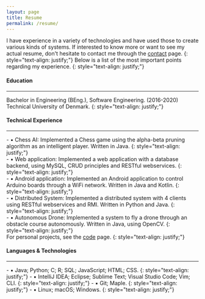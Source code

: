 ```yaml
---
layout: page
title: Resume
permalink: /resume/
---
```


I have experience in a variety of technologies and have used
those to create various kinds of systems. If interested to know more or want to see
my actual resume, don't hesitate to contact me through the <a href="https://iyyel.io/contact/">contact</a> page.
{: style="text-align: justify;"}
Below is a list of the most important points regarding my experience.
{: style="text-align: justify;"}
<br>

#### Education
<hr>
Bachelor in Engineering (BEng.), Software Engineering. (2016-2020) <br>
Technical University of Denmark.
{: style="text-align: justify;"}
<br>

#### Technical Experience
<hr>
- ▪ Chess AI: Implemented a Chess game using the alpha-beta pruning algorithm as an intelligent player. Written in Java.
{: style="text-align: justify;"}
<br>
- ▪ Web application: Implemented a web application with a database backend, using MySQL, CRUD principles and RESTful webservices.
{: style="text-align: justify;"}
<br>
- ▪ Android application: Implemented an Android application to control Arduino boards through a WiFi network. Written in Java and Kotlin.
{: style="text-align: justify;"}
<br>
- ▪ Distributed System: Implemented a distributed system with 4 clients using RESTful webservices and RMI. Written in Python and Java.
{: style="text-align: justify;"}
<br>
- ▪ Autonomous Drone: Implemented a system to fly a drone through an obstacle course autonomously. Written in Java, using OpenCV.
{: style="text-align: justify;"}
<br>
For personal projects, see the <a href="https://iyyel.io/code/">code</a> page.
{: style="text-align: justify;"}
<br>

#### Languages & Technologies
<hr>
- ▪ Java; Python; C; R; SQL; JavaScript; HTML; CSS.
{: style="text-align: justify;"}
- ▪ IntelliJ IDEA; Eclipse; Sublime Text; Visual Studio Code; Vim; CLI.
{: style="text-align: justify;"}
- ▪ Git; Maple.
{: style="text-align: justify;"}
- ▪ Linux; macOS; Windows.
{: style="text-align: justify;"}
